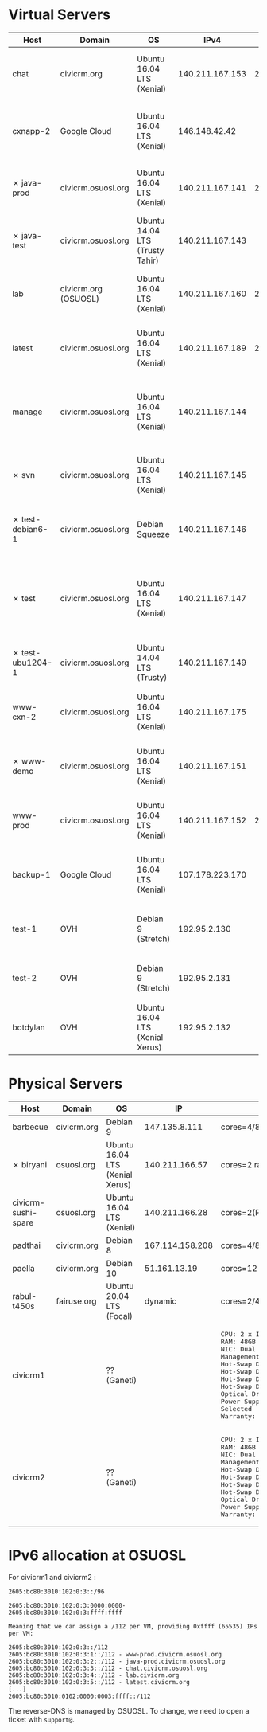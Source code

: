 Virtual Servers
===============

<table>
  <thead>
    <tr>
      <th>Host</th>
      <th>Domain</th>
      <th>OS</th>
      <th>IPv4</th>
      <th>IPv6</th>
      <th>Resources</th>
      <th>Comments</th>
    </tr>
  </thead>
  <tbody>
    <tr>
      <td>chat</td>
      <td>civicrm.org</td>
      <td>Ubuntu 16.04 LTS (Xenial)</td>
      <td>140.211.167.153</td>
      <td>2605:bc80:3010:102:0:3:3:0</td>
      <th>cores=2 ram=2gb root=20gb (updated: 2016-04-23)</th>
      <td>Mattermost, Nginx</td>
    </tr>
    <tr>
      <td>cxnapp-2</td>
      <td>Google Cloud</td>
      <td>Ubuntu 16.04 LTS (Xenial)</td>
      <td>146.148.42.42</td>
      <td></td>
      <th>cores=1 ram=1gb root=10gb (updated: 2017-04-24)</th>
      <td><tt>mycivi.org</tt> and <tt>dev.mycivi.org</tt> (<a href="https://github.com/civicrm/cxnapp">cxnapp</a>, configured to run <tt>org.civicrm.profile</tt> in <tt>/srv/buildkit</tt>)</td>
    </tr>
    <tr>
      <td>✗ java-prod</td>
      <td>civicrm.osuosl.org</td>
      <td>Ubuntu 16.04 LTS (Xenial)</td>
      <td>140.211.167.141</td>
      <td>2605:bc80:3010:102:0:3:2:0</td>
      <td>cores=2 ram=6gb root=25gb (updated: 2016-05-24)</td>
      <td>Confluence, JIRA, MySQL, Apache</td>
    </tr>
    <tr>
      <td>✗ java-test</td>
      <td>civicrm.osuosl.org</td>
      <td>Ubuntu 14.04 LTS (Trusty Tahir)</td>
      <td>140.211.167.143</td>
      <td></td>
      <th>cores=2 ram=2 hdd=27gb (updated: 2013-11-27)</th>
      <td>OFFLINE - Confluence, JIRA, MySQL, Apache</td>
    </tr>
    <tr>
      <td>lab</td>
      <td>civicrm.org (OSUOSL)</td>
      <td>Ubuntu 16.04 LTS (Xenial)</td>
      <td>140.211.167.160</td>
      <td>2605:bc80:3010:102:0:3:4:0</td>
      <th>cores=3 ram=4gb root=50gb (updated: 2017-04-17)</th>
      <td>lab.civicrm.org (gitlab-omnibus)</td>
    </tr>
    <tr>
      <td>latest</td>
      <td>civicrm.osuosl.org</td>
      <td>Ubuntu 16.04 LTS (Xenial)</td>
      <td>140.211.167.189</td>
      <td>2605:bc80:3010:102:0:3:5::0</td>
      <th>cores=2 ram=2gb hdd=39gb (updated: 2015-09-25)</th>
      <td></td>
    </tr>
    <tr>
      <td>manage</td>
      <td>civicrm.osuosl.org</td>
      <td>Ubuntu 16.04 LTS (Xenial)</td>
      <td>140.211.167.144</td>
      <td></td>
      <th>cores=2 ram=1gb root=15gb (updated: 2014-10-27)</th>
      <td>slapd, phpldapadmin -- all firewalled to prevent remote access. For LDAP management instructions, login via SSH and run "sudo cat /root/ldap-notes.txt"</td>
    </tr>
    <tr>
      <td>✗ svn</td>
      <td>civicrm.osuosl.org</td>
      <td>Ubuntu 16.04 LTS (Xenial)</td>
      <td>140.211.167.145</td>
      <td></td>
      <th>cores=2 ram=2gb hdd=10gb (updated: 2013-11-27)</th>
      <td>Apache, SVN (read only), ViewVC</td>
    </tr>
    <tr>
      <td>✗ test-debian6-1</td>
      <td>civicrm.osuosl.org</td>
      <td>Debian Squeeze</td>
      <td>140.211.167.146</td>
      <td></td>
      <th>cores=2 ram=4gb root=17gb (updated: 2014-10-27)</th>
      <td>Jenkins (Slave), Apache, MySQL, Drupal, Drush</td>
    </tr>
    <tr>
      <td>✗ test</td>
      <td>civicrm.osuosl.org</td>
      <td>Ubuntu 16.04 LTS (Xenial)</td>
      <td>140.211.167.147</td>
      <td></td>
      <th>cores=2 ram=3gb root=12gb (updated: 2014-10-27) NB: currently on gcloud (test.civicrm.org)</th>
      <td>Jenkins (Master), Nginx (for HTTPS), Tomcat (for AJP)</td>
    </tr>
    <tr>
      <td>✗ test-ubu1204-1</td>
      <td>civicrm.osuosl.org</td>
      <td>Ubuntu 14.04 LTS (Trusty)</td>
      <td>140.211.167.149</td>
      <td></td>
      <th>cores=2 ram=4 root=20gb (updated: 2018-01-11)</th>
      <td>Jenkins (Slave), Apache, MySQL, Drupal/Drush, CiviCRM</td>
    </tr>
    <tr>
      <td>www-cxn-2</td>
      <td>civicrm.osuosl.org</td>
      <td>Ubuntu 16.04 LTS (Xenial)</td>
      <td>140.211.167.175</td>
      <td></td>
      <th>cores=2 ram=1.5gb root=10gb (updated: 2015-09-20)</th>
      <td>Apache, MySQL, PHP56</td>
    </tr>
    <tr>
      <td>✗ www-demo</td>
      <td>civicrm.osuosl.org</td>
      <td>Ubuntu 16.04 LTS (Xenial)</td>
      <td>140.211.167.151</td>
      <td></td>
      <th>cores=2 ram=4gb root=17gb (updated: 2014-10-27)</th>
      <td>Apache, MySQL, Drupal, Joomla, WordPress, CiviCRM</td>
    </tr>
    <tr>
      <td>www-prod</td>
      <td>civicrm.osuosl.org</td>
      <td>Ubuntu 16.04 LTS (Xenial)</td>
      <td>140.211.167.152</td>
      <td>2605:bc80:3010:102:0:3:1:0</td>
      <th>cores=2 ram=6gb root=25gb (updated: 2014-10-27)</th>
      <td>Nginx, MySQL, Drupal/Drush, SMF/forum.civicrm.org, alert.civicrm.org, docs.civicrm.org</td>
    </tr>
    <tr>
      <td>backup-1</td>
      <td>Google Cloud</td>
      <td>Ubuntu 16.04 LTS (Xenial)</td>
      <td>107.178.223.170</td>
      <td></td>
      <th>cores=1 ram=1.7gb root=25gb (updated: 2015-10-10)</th>
      <td>Backups</td>
    </tr>
    <tr>
      <td>test-1</td>
      <td>OVH</td>
      <td>Debian 9 (Stretch)</td>
      <td>192.95.2.130</td>
      <td></td>
      <th>cores=6 ram=20gb root=150gb (updated: 2018-09-13)</th>
      <td>Tests</td>
    </tr>
    <tr>
      <td>test-2</td>
      <td>OVH</td>
      <td>Debian 9 (Stretch)</td>
      <td>192.95.2.131</td>
      <td></td>
      <th>cores=4 ram=8gb root=50gb (not created yet)</th>
      <td>Tests</td>
    </tr>
    <tr>
      <td>botdylan</td>
      <td>OVH</td>
      <td>Ubuntu 16.04 LTS (Xenial Xerus)</td>
      <td>192.95.2.132</td>
      <td></td>
      <th>cores=2 ram=2gb root=25gb (updated: 2015-04-22)</th>
      <td>Tests</td>
    </tr>
  </tbody>
</table>

Physical Servers
================

<table>
  <thead>
    <tr>
      <th>Host</th>
      <th>Domain</th>
      <th>OS</th>
      <th>IP</th>
      <th>Resources</th>
      <th>Comments</th>
    </tr>
  </thead>
  <tbody>
    <tr>
      <td>barbecue</td>
      <td>civicrm.org</td>
      <td>Debian 9</td>
      <td>147.135.8.111</td>
      <td>cores=4/8 (i7-7700k) ram=64gb ssd=??? (updated: 2019-11-27)</td>
      <td>virt-install</td>
    </tr>
    <tr>
      <td>✗ biryani</td>
      <td>osuosl.org</td>
      <td>Ubuntu 16.04 LTS (Xenial Xerus)</td>
      <td>140.211.166.57</td>
      <td>cores=2 ram=4gb lvmvg=175gb (updated: 2014-11-09)</td>
      <td>Releaser. L10n processor. download.civicrm.org, latest.civicrm.org.</td>
    </tr>
    <tr>
      <td>civicrm-sushi-spare</td>
      <td>osuosl.org</td>
      <td>Ubuntu 16.04 LTS (Xenial)</td>
      <td>140.211.166.28</td>
      <td>cores=2(Pentium 1403v2) ram=32gb hdd=3x600gb(10k,2.5)</td>
      <td>1+3yr wty (2015-2019?)</td>
    </tr>
    <tr>
      <td>padthai</td>
      <td>civicrm.org</td>
      <td>Debian 8</td>
      <td>167.114.158.208</td>
      <td>cores=4/8 (E5-1620v2) ram=64gb ssd=3x300gb (updated: 2016-04-07)</td>
      <td>virt-install</td>
    </tr>
    <tr>
      <td>paella</td>
      <td>civicrm.org</td>
      <td>Debian 10</td>
      <td>51.161.13.19</td>
      <td>cores=12 (A2-E2136) ram=64gb ssd=2x500gb (updated: 2020-01-30)</td>
      <td>virt-install</td>
    </tr>
    <tr>
      <td>rabul-t450s</td>
      <td>fairuse.org</td>
      <td>Ubuntu 20.04 LTS (Focal)</td>
      <td>dynamic</td>
      <td>cores=2/4 (i5-5300u) ram=12gb ssd=1x120gb (updated: 2021-09-14)</td>
      <td>Extra Jenkins worker. Behind NAT firewall. Use alt ssh port.</td>
    </tr>
    <tr>
      <td>civicrm1</td>
      <td></td>
      <td>?? (Ganeti)</td>
      <td></td>
      <td>
<pre>
CPU: 2 x Intel Xeon E5-2407, 2.2GHz (4-Core, 10MB Cache, 80W) 32nm
RAM: 48GB (6 x 8GB DDR3-1600 ECC Registered 2R DIMMs) Operating at 1600 MT/s Max
NIC: Dual Intel 82574L Gigabit Ethernet Controllers - Integrated
Management: Integrated IPMI 2.0 & KVM over LAN
Hot-Swap Drive - 1: 500GB Western Digital VelociRaptor (6Gb/s, 10K RPM, 64MB Cache) 3.5" SATA 
Hot-Swap Drive - 2: 500GB Western Digital VelociRaptor (6Gb/s, 10K RPM, 64MB Cache) 3.5" SATA 
Hot-Swap Drive - 3: 500GB Western Digital VelociRaptor (6Gb/s, 10K RPM, 64MB Cache) 3.5" SATA 
Hot-Swap Drive - 4: 180GB Intel 520 Series MLC (6Gb/s) 2.5" SATA SSD
Optical Drive: No Drive
Power Supply: Redundant 400W Power Supply with PMBus and I2C
Selected
Warranty: Std 3-Yr Warranty + 3-Yr Expanded Warranty, Next Business Day On Site - Spare Parts Req
</pre>
      </td>
    </tr>
    <tr>
      <td>civicrm2</td>
      <td></td>
      <td>?? (Ganeti)</td>
      <td></td>
      <td>
<pre>
CPU: 2 x Intel Xeon E5-2407, 2.2GHz (4-Core, 10MB Cache, 80W) 32nm
RAM: 48GB (6 x 8GB DDR3-1600 ECC Registered 2R DIMMs) Operating at 1600 MT/s Max
NIC: Dual Intel 82574L Gigabit Ethernet Controllers - Integrated
Management: Integrated IPMI 2.0 & KVM over LAN
Hot-Swap Drive - 1: 500GB Western Digital VelociRaptor (6Gb/s, 10K RPM, 64MB Cache) 3.5" SATA 
Hot-Swap Drive - 2: 500GB Western Digital VelociRaptor (6Gb/s, 10K RPM, 64MB Cache) 3.5" SATA 
Hot-Swap Drive - 3: 500GB Western Digital VelociRaptor (6Gb/s, 10K RPM, 64MB Cache) 3.5" SATA 
Hot-Swap Drive - 4: 180GB Intel 520 Series MLC (6Gb/s) 2.5" SATA SSD
Optical Drive: No Drive
Power Supply: Redundant 400W Power Supply with PMBus and I2C
Warranty: Std 3-Yr Warranty + 3-Yr Expanded Warranty, Next Business Day On Site - Spare Parts Req
</pre>
      </td>
    </tr>
  </tbody>
</table>

IPv6 allocation at OSUOSL
=========================

For civicrm1 and civicrm2 :

```
2605:bc80:3010:102:0:3::/96

2605:bc80:3010:102:0:3:0000:0000-
2605:bc80:3010:102:0:3:ffff:ffff

Meaning that we can assign a /112 per VM, providing 0xffff (65535) IPs per VM:

2605:bc80:3010:102:0:3::/112
2605:bc80:3010:102:0:3:1::/112 - www-prod.civicrm.osuosl.org
2605:bc80:3010:102:0:3:2::/112 - java-prod.civicrm.osuosl.org
2605:bc80:3010:102:0:3:3::/112 - chat.civicrm.osuosl.org
2605:bc80:3010:102:0:3:4::/112 - lab.civicrm.org
2605:bc80:3010:102:0:3:5::/112 - latest.civicrm.org
[...]
2605:bc80:3010:0102:0000:0003:ffff::/112
```

The reverse-DNS is managed by OSUOSL. To change, we need to open a ticket with `support@`.
